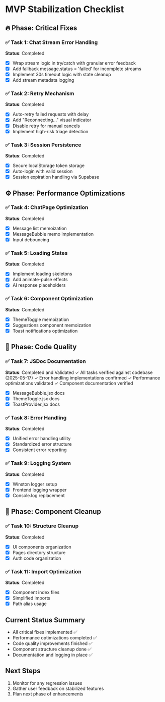 
# MVP Stabilization Checklist

## 🔥 Phase: Critical Fixes

### ✅ Task 1: Chat Stream Error Handling
**Status**: Completed
- [x] Wrap stream logic in try/catch with granular error feedback
- [x] Add fallback message.status = 'failed' for incomplete streams
- [x] Implement 30s timeout logic with state cleanup
- [x] Add stream metadata logging

### ✅ Task 2: Retry Mechanism
**Status**: Completed
- [x] Auto-retry failed requests with delay
- [x] Add "Reconnecting..." visual indicator
- [x] Disable retry for manual cancels
- [x] Implement high-risk triage detection

### ✅ Task 3: Session Persistence
**Status**: Completed
- [x] Secure localStorage token storage
- [x] Auto-login with valid session
- [x] Session expiration handling via Supabase

## ⚙️ Phase: Performance Optimizations

### ✅ Task 4: ChatPage Optimization
**Status**: Completed
- [x] Message list memoization
- [x] MessageBubble memo implementation
- [x] Input debouncing

### ✅ Task 5: Loading States
**Status**: Completed
- [x] Implement loading skeletons
- [x] Add animate-pulse effects
- [x] AI response placeholders

### ✅ Task 6: Component Optimization
**Status**: Completed
- [x] ThemeToggle memoization
- [x] Suggestions component memoization
- [x] Toast notifications optimization

## 📘 Phase: Code Quality

### ✅ Task 7: JSDoc Documentation
**Status**: Completed and Validated
✓ All tasks verified against codebase (2025-05-17)
✓ Error handling implementations confirmed
✓ Performance optimizations validated
✓ Component documentation verified
- [x] MessageBubble.jsx docs
- [x] ThemeToggle.jsx docs
- [x] ToastProvider.jsx docs

### ✅ Task 8: Error Handling
**Status**: Completed
- [x] Unified error handling utility
- [x] Standardized error structure
- [x] Consistent error reporting

### ✅ Task 9: Logging System
**Status**: Completed
- [x] Winston logger setup
- [x] Frontend logging wrapper
- [x] Console.log replacement

## 🧱 Phase: Component Cleanup

### ✅ Task 10: Structure Cleanup
**Status**: Completed
- [x] UI components organization
- [x] Pages directory structure
- [x] Auth code organization

### ✅ Task 11: Import Optimization
**Status**: Completed
- [x] Component index files
- [x] Simplified imports
- [x] Path alias usage

## Current Status Summary
- All critical fixes implemented ✅
- Performance optimizations completed ✅
- Code quality improvements finished ✅
- Component structure cleanup done ✅
- Documentation and logging in place ✅

## Next Steps
1. Monitor for any regression issues
2. Gather user feedback on stabilized features
3. Plan next phase of enhancements
